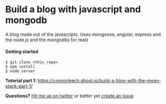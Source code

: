 Build a blog with javascript and mongodb
=====

A blog made out of the javascripts. Uses mongoose, angular, express and the node.js and the mongodbs for realz


#### Getting started
```
$ git clone <this_repo>
$ npm install
$ node server 
```

**Tutorial part 1:** https://connorleech.ghost.io/build-a-blog-with-the-mean-stack-part-1/

**Questions?** [Hit me up on twitter](https://twitter.com/cleechtech) or better yet [create an issue](https://github.com/jasonshark/mean-blog/issues)
